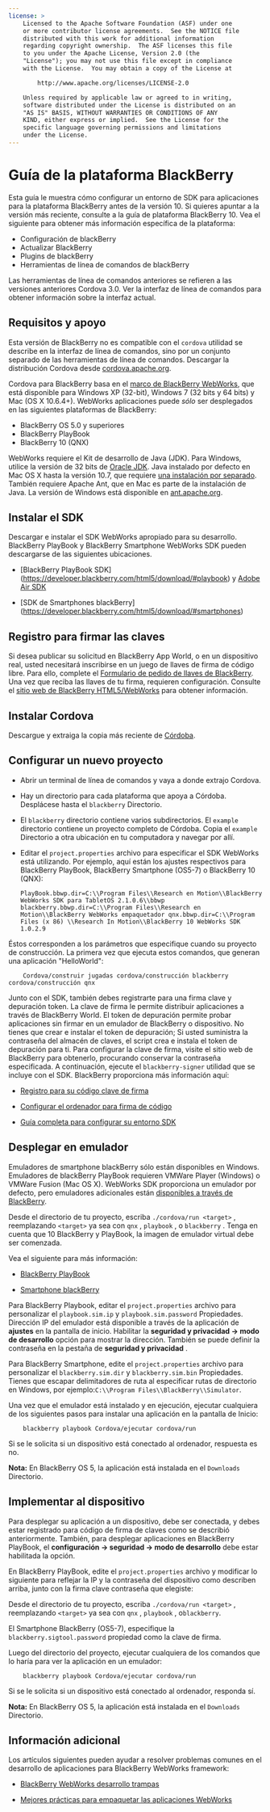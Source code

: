 ```yaml
---
license: >
    Licensed to the Apache Software Foundation (ASF) under one
    or more contributor license agreements.  See the NOTICE file
    distributed with this work for additional information
    regarding copyright ownership.  The ASF licenses this file
    to you under the Apache License, Version 2.0 (the
    "License"); you may not use this file except in compliance
    with the License.  You may obtain a copy of the License at

        http://www.apache.org/licenses/LICENSE-2.0

    Unless required by applicable law or agreed to in writing,
    software distributed under the License is distributed on an
    "AS IS" BASIS, WITHOUT WARRANTIES OR CONDITIONS OF ANY
    KIND, either express or implied.  See the License for the
    specific language governing permissions and limitations
    under the License.
---
```


# Guía de la plataforma BlackBerry

Esta guía le muestra cómo configurar un entorno de SDK para aplicaciones para la plataforma BlackBerry antes de la versión 10. Si quieres apuntar a la versión más reciente, consulte a la guía de plataforma BlackBerry 10. Vea el siguiente para obtener más información específica de la plataforma:

*   Configuración de blackBerry
*   Actualizar BlackBerry
*   Plugins de blackBerry
*   Herramientas de línea de comandos de blackBerry

Las herramientas de línea de comandos anteriores se refieren a las versiones anteriores Cordova 3.0. Ver la interfaz de línea de comandos para obtener información sobre la interfaz actual.

## Requisitos y apoyo

Esta versión de BlackBerry no es compatible con el `cordova` utilidad se describe en la interfaz de línea de comandos, sino por un conjunto separado de las herramientas de línea de comandos. Descargar la distribución Cordova desde [cordova.apache.org][1].

 [1]: http://cordova.apache.org/#download

Cordova para BlackBerry basa en el [marco de BlackBerry WebWorks][2], que está disponible para Windows XP (32-bit), Windows 7 (32 bits y 64 bits) y Mac (OS X 10.6.4+). WebWorks aplicaciones puede *sólo* ser desplegados en las siguientes plataformas de BlackBerry:

 [2]: https://bdsc.webapps.blackberry.com/html5

*   BlackBerry OS 5.0 y superiores
*   BlackBerry PlayBook
*   BlackBerry 10 (QNX)

WebWorks requiere el Kit de desarrollo de Java (JDK). Para Windows, utilice la versión de 32 bits de [Oracle JDK][3]. Java instalado por defecto en Mac OS X hasta la versión 10.7, que requiere [una instalación por separado][4]. También requiere Apache Ant, que en Mac es parte de la instalación de Java. La versión de Windows está disponible en [ant.apache.org][5].

 [3]: http://www.oracle.com/technetwork/java/javase/downloads/index.html#jdk
 [4]: http://support.apple.com/kb/DL1421
 [5]: http://ant.apache.org/bindownload.cgi

## Instalar el SDK

Descargar e instalar el SDK WebWorks apropiado para su desarrollo. BlackBerry PlayBook y BlackBerry Smartphone WebWorks SDK pueden descargarse de las siguientes ubicaciones.

*   \[BlackBerry PlayBook SDK\] (https://developer.blackberry.com/html5/download/#playbook) y [Adobe Air SDK][6]

*   \[SDK de Smartphones blackBerry\] (https://developer.blackberry.com/html5/download/#smartphones)

 [6]: http://www.adobe.com/devnet/air/air-sdk-download.html

## Registro para firmar las claves

Si desea publicar su solicitud en BlackBerry App World, o en un dispositivo real, usted necesitará inscribirse en un juego de llaves de firma de código libre. Para ello, complete el [Formulario de pedido de llaves de BlackBerry][7]. Una vez que reciba las llaves de tu firma, requieren configuración. Consulte el [sitio web de BlackBerry HTML5/WebWorks][8] para obtener información.

 [7]: https://www.blackberry.com/SignedKeys
 [8]: https://developer.blackberry.com/html5/documentation/signing_setup_bb10_apps_2008396_11.html

## Instalar Cordova

Descargue y extraiga la copia más reciente de [Córdoba][1].

## Configurar un nuevo proyecto

*   Abrir un terminal de línea de comandos y vaya a donde extrajo Cordova.

*   Hay un directorio para cada plataforma que apoya a Córdoba. Desplácese hasta el `blackberry` Directorio.

*   El `blackberry` directorio contiene varios subdirectorios. El `example` directorio contiene un proyecto completo de Córdoba. Copia el `example` Directorio a otra ubicación en tu computadora y navegar por allí.

*   Editar el `project.properties` archivo para especificar el SDK WebWorks está utilizando. Por ejemplo, aquí están los ajustes respectivos para BlackBerry PlayBook, BlackBerry Smartphone (OS5-7) o BlackBerry 10 (QNX):
    
        PlayBook.bbwp.dir=C:\\Program Files\\Research en Motion\\BlackBerry WebWorks SDK para TabletOS 2.1.0.6\\bbwp blackberry.bbwp.dir=C:\\Program Files\\Research en Motion\\BlackBerry WebWorks empaquetador qnx.bbwp.dir=C:\\Program Files (x 86) \\Research In Motion\\BlackBerry 10 WebWorks SDK 1.0.2.9
        

Éstos corresponden a los parámetros que especifique cuando su proyecto de construcción. La primera vez que ejecuta estos comandos, que generan una aplicación "HelloWorld":

        Cordova/construir jugadas cordova/construcción blackberry cordova/construcción qnx
    

Junto con el SDK, también debes registrarte para una firma clave y depuración token. La clave de firma le permite distribuir aplicaciones a través de BlackBerry World. El token de depuración permite probar aplicaciones sin firmar en un emulador de BlackBerry o dispositivo. No tienes que crear e instalar el token de depuración; Si usted suministra la contraseña del almacén de claves, el script crea e instala el token de depuración para ti. Para configurar la clave de firma, visite el sitio web de BlackBerry para obtenerlo, procurando conservar la contraseña especificada. A continuación, ejecute el `blackberry-signer` utilidad que se incluye con el SDK. BlackBerry proporciona más información aquí:

*   [Registro para su código clave de firma][9]

*   [Configurar el ordenador para firma de código][10]

*   [Guía completa para configurar su entorno SDK][11]

 [9]: https://www.blackberry.com/SignedKeys/codesigning.html
 [10]: http://developer.blackberry.com/html5/documentation/set_up_for_signing.html
 [11]: http://developer.blackberry.com/native/documentation/bb10/com.qnx.doc.native_sdk.quickstart/topic/set_up_your_environment.html

## Desplegar en emulador

Emuladores de smartphone blackBerry sólo están disponibles en Windows. Emuladores de blackBerry PlayBook requieren VMWare Player (Windows) o VMWare Fusion (Mac OS X). WebWorks SDK proporciona un emulador por defecto, pero emuladores adicionales están [disponibles a través de BlackBerry][12].

 [12]: http://us.blackberry.com/developers/resources/simulators.jsp

Desde el directorio de tu proyecto, escriba `./cordova/run <target>` , reemplazando `<target>` ya sea con `qnx` , `playbook` , o `blackberry` . Tenga en cuenta que 10 BlackBerry y PlayBook, la imagen de emulador virtual debe ser comenzada.

Vea el siguiente para más información:

*   [BlackBerry PlayBook][13]

*   [Smartphone blackBerry][14]

 [13]: https://developer.blackberry.com/html5/documentation/using_the_tablet_simulator_1866980_11.html
 [14]: https://developer.blackberry.com/html5/documentation/run_your_app_on_smartphone_sim_1876976_11.html

Para BlackBerry Playbook, editar el `project.properties` archivo para personalizar el `playbook.sim.ip` y `playbook.sim.password` Propiedades. Dirección IP del emulador está disponible a través de la aplicación de **ajustes** en la pantalla de inicio. Habilitar la **seguridad y privacidad → modo de desarrollo** opción para mostrar la dirección. También se puede definir la contraseña en la pestaña de **seguridad y privacidad** .

Para BlackBerry Smartphone, edite el `project.properties` archivo para personalizar el `blackberry.sim.dir` y `blackberry.sim.bin` Propiedades. Tienes que escapar delimitadores de ruta al especificar rutas de directorio en Windows, por ejemplo:`C:\\Program
Files\\BlackBerry\\Simulator`.

Una vez que el emulador está instalado y en ejecución, ejecutar cualquiera de los siguientes pasos para instalar una aplicación en la pantalla de Inicio:

        blackberry playbook Cordova/ejecutar cordova/run
    

Si se le solicita si un dispositivo está conectado al ordenador, respuesta es no.

**Nota:** En BlackBerry OS 5, la aplicación está instalada en el `Downloads` Directorio.

## Implementar al dispositivo

Para desplegar su aplicación a un dispositivo, debe ser conectada, y debes estar registrado para código de firma de claves como se describió anteriormente. También, para desplegar aplicaciones en BlackBerry PlayBook, el **configuración → seguridad → modo de desarrollo** debe estar habilitada la opción.

En BlackBerry PlayBook, edite el `project.properties` archivo y modificar lo siguiente para reflejar la IP y la contraseña del dispositivo como describen arriba, junto con la firma clave contraseña que elegiste:

Desde el directorio de tu proyecto, escriba `./cordova/run <target>` , reemplazando `<target>` ya sea con `qnx` , `playbook` , o`blackberry`.

El Smartphone BlackBerry (OS5-7), especifique la `blackberry.sigtool.password` propiedad como la clave de firma.

Luego del directorio del proyecto, ejecutar cualquiera de los comandos que lo haría para ver la aplicación en un emulador:

        blackberry playbook Cordova/ejecutar cordova/run
    

Si se le solicita si un dispositivo está conectado al ordenador, responda sí.

**Nota:** En BlackBerry OS 5, la aplicación está instalada en el `Downloads` Directorio.

## Información adicional

Los artículos siguientes pueden ayudar a resolver problemas comunes en el desarrollo de aplicaciones para BlackBerry WebWorks framework:

*   [BlackBerry WebWorks desarrollo trampas][15]

*   [Mejores prácticas para empaquetar las aplicaciones WebWorks][16]

 [15]: http://supportforums.blackberry.com/t5/Web-and-WebWorks-Development/Common-BlackBerry-WebWorks-development-pitfalls-that-can-be/ta-p/624712
 [16]: https://bdsc.webapps.blackberrycom/html5/documentation/ww_developing/bestpractice_compiling_ww_apps_1873324_11.html